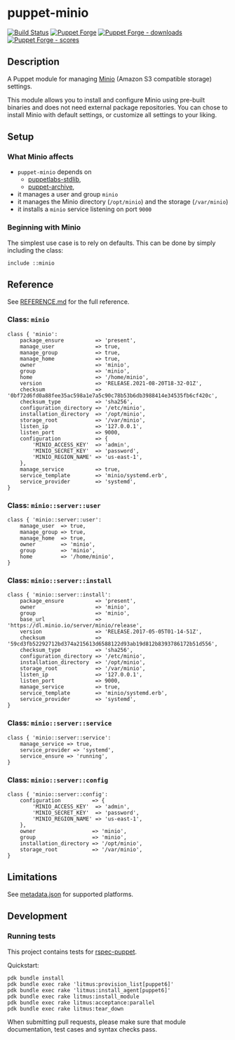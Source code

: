 # puppet-minio

[![Build Status][build-shield]][build-status]
[![Puppet Forge][forge-shield]][forge-minio]
[![Puppet Forge - downloads][forge-shield-dl]][forge-minio]
[![Puppet Forge - scores][forge-shield-sc]][forge-minio]

## Description

A Puppet module for managing [Minio][minio] (Amazon S3 compatible storage)
settings.

This module allows you to install and configure Minio using pre-built binaries
and does not need external package repositories. You can chose to install Minio
with default settings, or customize all settings to your liking.

## Setup

### What Minio affects

- `puppet-minio` depends on
  - [puppetlabs-stdlib][puppetlabs-stdlib],
  - [puppet-archive][puppet-archive],
- it manages a user and group `minio`
- it manages the Minio directory (`/opt/minio`) and the storage (`/var/minio`)
- it installs a `minio` service listening on port `9000`

### Beginning with Minio

The simplest use case is to rely on defaults. This can be done by simply
including the class:

```puppet
include ::minio
```

## Reference

See [REFERENCE.md](REFERENCE.md) for the full reference.

### Class: `minio`

```puppet
class { 'minio':
    package_ensure          => 'present',
    manage_user             => true,
    manage_group            => true,
    manage_home             => true,
    owner                   => 'minio',
    group                   => 'minio',
    home                    => '/home/minio',
    version                 => 'RELEASE.2021-08-20T18-32-01Z',
    checksum                => '0bf72d6fd0a88fee35ac598a1e7a5c90c78b53b6db3988414e34535fb6cf420c',
    checksum_type           => 'sha256',
    configuration_directory => '/etc/minio',
    installation_directory  => '/opt/minio',
    storage_root            => '/var/minio',
    listen_ip               => '127.0.0.1',
    listen_port             => 9000,
    configuration           => {
        'MINIO_ACCESS_KEY'  => 'admin',
        'MINIO_SECRET_KEY'  => 'password',
        'MINIO_REGION_NAME' => 'us-east-1',
    },
    manage_service          => true,
    service_template        => 'minio/systemd.erb',
    service_provider        => 'systemd',
}
```

### Class: `minio::server::user`

```puppet
class { 'minio::server::user':
    manage_user  => true,
    manage_group => true,
    manage_home  => true,
    owner        => 'minio',
    group        => 'minio',
    home         => '/home/minio',
}
```

### Class: `minio::server::install`

```puppet
class { 'minio::server::install':
    package_ensure          => 'present',
    owner                   => 'minio',
    group                   => 'minio',
    base_url                => 'https://dl.minio.io/server/minio/release',
    version                 => 'RELEASE.2017-05-05T01-14-51Z',
    checksum                => '59cd3fb52292712bd374a215613d6588122d93ab19d812b8393786172b51d556',
    checksum_type           => 'sha256',
    configuration_directory => '/etc/minio',
    installation_directory  => '/opt/minio',
    storage_root            => '/var/minio',
    listen_ip               => '127.0.0.1',
    listen_port             => 9000,
    manage_service          => true,
    service_template        => 'minio/systemd.erb',
    service_provider        => 'systemd',
}
```

### Class: `minio::server::service`

```puppet
class { 'minio::server::service':
    manage_service => true,
    service_provider => 'systemd',
    service_ensure => 'running',
}
```

### Class: `minio::server::config`

```puppet
class { 'minio::server::config':
    configuration          => {
        'MINIO_ACCESS_KEY'  => 'admin',
        'MINIO_SECRET_KEY'  => 'password',
        'MINIO_REGION_NAME' => 'us-east-1',
    },
    owner                  => 'minio',
    group                  => 'minio',
    installation_directory => '/opt/minio',
    storage_root           => '/var/minio',
}
```

## Limitations

See [metadata.json](metadata.json) for supported platforms.

## Development

### Running tests

This project contains tests for [rspec-puppet][puppet-rspec].

Quickstart:

```console
pdk bundle install
pdk bundle exec rake 'litmus:provision_list[puppet6]'
pdk bundle exec rake 'litmus:install_agent[puppet6]'
pdk bundle exec rake litmus:install_module
pdk bundle exec rake litmus:acceptance:parallel
pdk bundle exec rake litmus:tear_down
```

When submitting pull requests, please make sure that module documentation,
test cases and syntax checks pass.

[minio]: https://minio.io
[puppetlabs-stdlib]: https://github.com/puppetlabs/puppetlabs-stdlib
[puppet-archive]: https://github.com/voxpupuli/puppet-archive
[puppet-rspec]: http://rspec-puppet.com/

[build-status]: https://travis-ci.org/kogitoapp/puppet-minio
[build-shield]: https://travis-ci.org/kogitoapp/puppet-minio.png?branch=master
[forge-minio]: https://forge.puppetlabs.com/kogitoapp/minio
[forge-shield]: https://img.shields.io/puppetforge/v/kogitoapp/minio.svg
[forge-shield-dl]: https://img.shields.io/puppetforge/dt/kogitoapp/minio.svg
[forge-shield-sc]: https://img.shields.io/puppetforge/f/kogitoapp/minio.svg
